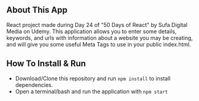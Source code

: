 ## About This App
React project made during Day 24 of "50 Days of React" by Sufa Digital Media on Udemy.
This application allows you to enter some details, keywords, and urls with information about a website you may be creating, and will give you some useful Meta Tags to use in your public index.html.

## How To Install & Run
- Download/Clone this repository and run `npm install` to install dependencies.
- Open a terminal/bash and run the application with `npm start`

